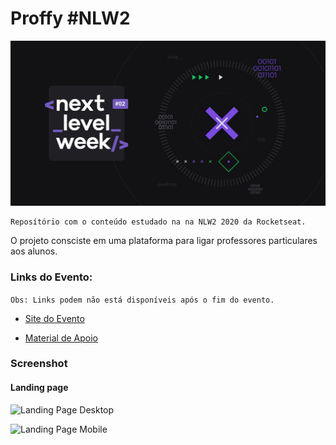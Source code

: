 # Proffy #NLW2

![Banner Rocketseat](screenshot/banner.jpeg)

```
Reposítório com o conteúdo estudado na na NLW2 2020 da Rocketseat.
```

O projeto consciste em uma plataforma para ligar professores particulares aos alunos.

### Links do Evento:

``` Obs: Links podem não está disponíveis após o fim do evento. ```

- [Site do Evento](https://nextlevelweek.com/inscricao/2?gclid=EAIaIQobChMIzpDEs-GE6wIVD4SRCh0wEQYcEAAYASAAEgIWvfD_BwE)

 - [Material de Apoio](https://www.notion.so/maykbrito/Front-end-ab15ef64dbe7459aba38364cf60af9d2)

### Screenshot

#### Landing page


![Landing Page Desktop](screenshot/landing-page-desktop.png)


![Landing Page Mobile](screenshot/landing-page-mobile.png)

